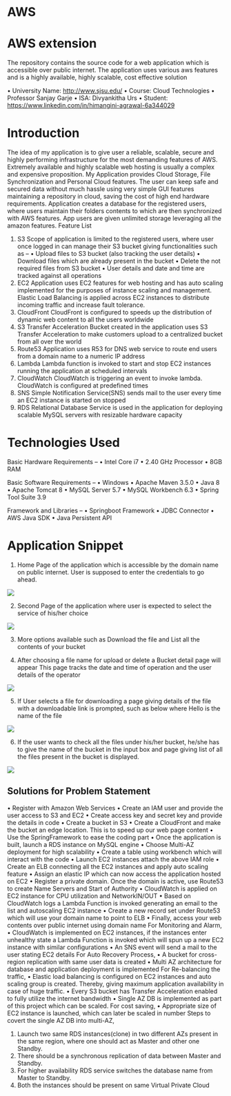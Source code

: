 # AWS

AWS extension
======================

The repository contains the source code for a web application which is accessible over public internet.
The application uses various aws features and is a highly available, highly scalable, cost effective solution

•	University Name: http://www.sjsu.edu/
•	Course: Cloud Technologies
•	Professor Sanjay Garje
•	ISA: Divyankitha Urs
•	Student: https://www.linkedin.com/in/himangini-agrawal-6a344029

Introduction
============================
The idea of my application is to give user a reliable, scalable, secure and highly performing infrastructure for the most demanding features of AWS. Extremely available and highly scalable web hosting is usually a complex and expensive proposition. My Application provides Cloud Storage, File Synchronization and Personal Cloud features. The user can keep safe and secured data without much hassle using very simple GUI features maintaining a repository in cloud, saving the cost of high end hardware requirements.
Application creates a database for the registered users, where users maintain their folders contents to which are then synchronized with AWS features. App users are given unlimited storage leveraging all the amazon features. 
Feature List
1.	S3
Scope of application is limited to the registered users, where user once logged in can manage their S3 bucket giving functionalities such as – 
•	Upload files to S3 bucket (also tracking the user details)
•	Download files which are already present in the bucket
•	Delete the not required files from S3 bucket
•	User details and date and time are tracked against all operations
2.	EC2
Application uses EC2 features for web hosting and has auto scaling implemented for the purposes of instance scaling and management. 
Elastic Load Balancing is applied across EC2 instances to distribute incoming traffic and increase fault tolerance.
3.	CloudFront
CloudFront is configured to speeds up the distribution of dynamic web content to all the users worldwide
4.	S3 Transfer Acceleration
Bucket created in the application uses S3 Transfer Acceleration to make customers upload to a centralized bucket from all over the world
5.	Route53
Application uses R53 for DNS web service to route end users from a domain name to a numeric IP address
6.	Lambda
Lambda function is invoked to start and stop EC2 instances running the application at scheduled intervals
7.	CloudWatch
CloudWatch is triggering an event to invoke lambda. 
CloudWatch is configured at predefined times 
8.	SNS
Simple Notification Service(SNS) sends mail to the user every time an EC2 instance is started on stopped
9.	RDS
Relational Database Service is used in the application for deploying scalable MySQL servers with resizable hardware capacity

Technologies Used
================================
Basic Hardware Requirements –
•	Intel Core i7
•	2.40 GHz Processor
•	8GB RAM 

Basic Software Requirements –
•	Windows 
•	Apache Maven 3.5.0
•	Java 8
•	Apache Tomcat 8
•	MySQL Server 5.7
•	MySQL Workbench 6.3
•	Spring Tool Suite 3.9

Framework and Libraries –
•	Springboot Framework
•	JDBC Connector
•	AWS Java SDK
•	Java Persistent API


Application Snippet
====
1.	Home Page of the application which is accessible by the domain name on public internet. User is supposed to enter the credentials to go ahead.
<img src="https://s3-us-west-2.amazonaws.com/himanginiaws/Home.PNG" />
 
2.	Second Page of the application where user is expected to select the service of his/her choice
<img src="https://s3-us-west-2.amazonaws.com/himanginiaws/Upload-Delete.PNG" />
 
3.	More options available such as Download the file and List all the contents of your bucket


4.	After choosing a file name for upload or delete a Bucket detail page will appear
This page tracks the date and time of operation and the user details of the operator
  <img src="https://s3-us-west-2.amazonaws.com/himanginiaws/Upload-Download.PNG" />
 
5.	If User selects a file for downloading a page giving details of the file with a downloadable link is prompted, such as below where Hello is the name of the file

<img src="https://s3-us-west-2.amazonaws.com/himanginiaws/Download-File.PNG" />
 
6.	If the user wants to check all the files under his/her bucket, he/she has to give the name of the bucket in the input box and page giving list of all the files present in the bucket is displayed.

 <img src="https://s3-us-west-2.amazonaws.com/himanginiaws/Bucket-Contents.PNG" />

Solutions for Problem Statement
---
•	Register with Amazon Web Services
•	Create an IAM user and provide the user access to S3 and EC2
•	Create access key and secret key and provide the details in code
•	Create a bucket in S3
•	Create a CloudFront and make the bucket an edge location. This is to speed up our web page content
•	Use the SpringFramework to ease the coding part
•	Once the application is built, launch a RDS instance on MySQL engine
•	Choose Multi-AZ deployment for high scalability
•	Create a table using workbench which will interact with the code
•	Launch EC2 instances attach the above IAM role
•	Create an ELB connecting all the EC2 instances and apply auto scaling feature
•	Assign an elastic IP which can now access the application hosted on EC2
•	Register a private domain. Once the domain is active, use Route53 to create Name Servers and Start of Authority
•	CloudWatch is applied on EC2 instance for CPU utilization and NetworkIN/OUT
•	Based on CloudWatch logs a Lambda Function is invoked generating an email to the list and autoscaling EC2 instance
•	Create a new record set under Route53 which will use your domain name to point to ELB
•	Finally, access your web contents over public internet using domain name
For Monitoring and Alarm,
•	CloudWatch is implemented on EC2 instances, if the instances enter unhealthy state a Lambda Function is invoked which will spun up a new EC2 instance with similar configurations
•	An SNS event will send a mail to the user stating EC2 details
For Auto Recovery Process,
•	A bucket for cross-region replication with same user data is created
•	Multi AZ architecture for database and application deployment is implemented
For Re-balancing the traffic,
•	Elastic load balancing is configured on EC2 instances and auto scaling group is created. Thereby, giving maximum application availability in case of huge traffic.
•	Every S3 bucket has Transfer Acceleration enabled to fully utilize the internet bandwidth
•	Single AZ DB is implemented as part of this project which can be scaled.
For cost saving,
•	Appropriate size of EC2 instance is launched, which can later be scaled in number
Steps to covert the single AZ DB into multi-AZ, 
1.	Launch two same RDS instances(clone) in two different AZs present in the same region, where one should act as Master and other one Standby. 
2.	There should be a synchronous replication of data between Master and Standby.
3.	 For higher availability RDS service switches the database name from Master to Standby.  
4.	Both the instances should be present on same Virtual Private Cloud




